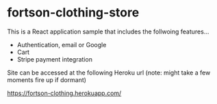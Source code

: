 # fortson-clothing-store
This is a React application sample that includes the follwoing features...

- Authentication, email or Google
- Cart
- Stripe payment integration

Site can be accessed at the following Heroku url (note: might take a few moments fire up if dormant)
  
https://fortson-clothing.herokuapp.com/
